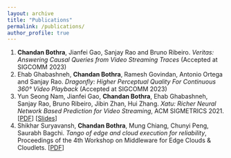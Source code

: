 ```yaml
---
layout: archive
title: "Publications"
permalink: /publications/
author_profile: true
---
```


1. **Chandan Bothra**, Jianfei Gao, Sanjay Rao and Bruno Ribeiro. *Veritas: Answering Causal Queries from Video Streaming Traces* (Accepted at SIGCOMM 2023)
2. Ehab Ghabashneh, **Chandan Bothra**, Ramesh Govindan, Antonio Ortega and Sanjay Rao. *Dragonfly: Higher Perceptual Quality For Continuous 360° Video Playback* (Accepted at SIGCOMM 2023)
3. Yun Seong Nam, Jianfei Gao, **Chandan Bothra**, Ehab Ghabashneh, Sanjay Rao, Bruno Ribeiro, Jibin Zhan, Hui Zhang. *Xatu: Richer Neural Network Based Prediction for Video Streaming*, ACM SIGMETRICS 2021. \[[PDF](https://dl.acm.org/doi/pdf/10.1145/3491056)\] \[[Slides](https://engineering.purdue.edu/~isl/slides/Xatu-Sigmetrics-2022.pdf)\] 
4. Shikhar Suryavansh, **Chandan Bothra**, Mung Chiang, Chunyi Peng, Saurabh Bagchi. *Tango of edge and cloud execution for reliability*, Proceedings of the 4th Workshop on Middleware for Edge Clouds & Cloudlets. \[[PDF](https://dl.acm.org/doi/pdf/10.1145/3366614.3368103)\]

